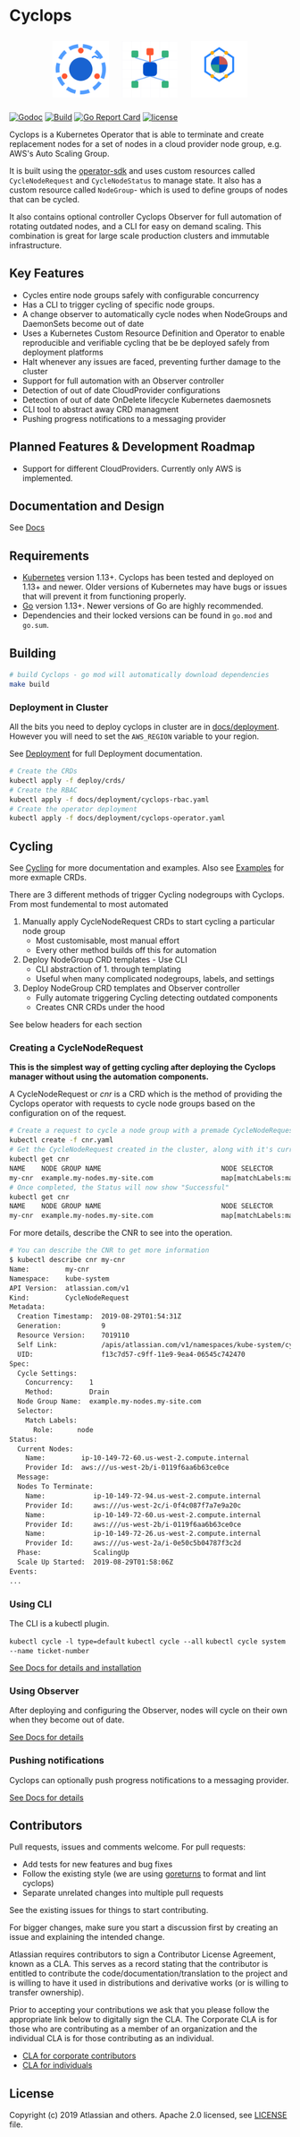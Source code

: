 # Cyclops

<div align="center">
  <img src="cyclops-circular-1.svg" alt="Cyclops Logo - Circular" width="100" height="100" style="margin: 10px;">
  <img src="cyclops-nodes-2.svg" alt="Cyclops Logo - Nodes" width="100" height="100" style="margin: 10px;">
  <img src="cyclops-operator-3.svg" alt="Cyclops Logo - Operator" width="100" height="100" style="margin: 10px;">
</div>

[![Godoc](https://godoc.org/github.com/atlassian-labs/cyclops?status.svg)](https://godoc.org/github.com/atlassian-labs/cyclops)
[![Build](https://github.com/atlassian-labs/cyclops/workflows/Build/badge.svg)](https://github.com/cyclops-labs/workflows/actions)
[![Go Report Card](https://goreportcard.com/badge/github.com/atlassian-labs/cyclops)](https://goreportcard.com/report/github.com/atlassian-labs/cyclops)
[![license](https://img.shields.io/github/license/atlassian-labs/cyclops.svg)](LICENSE)

Cyclops is a Kubernetes Operator that is able to terminate and create replacement nodes for a set of nodes in a cloud provider node group, e.g. AWS's Auto Scaling Group.

It is built using the [operator-sdk](https://github.com/operator-framework/operator-sdk) and uses custom resources called `CycleNodeRequest` and `CycleNodeStatus` to manage state.
It also has a custom resource called `NodeGroup`- which is used to define groups of nodes that can be cycled.

It also contains optional controller Cyclops Observer for full automation of rotating outdated nodes, and a CLI for easy on demand scaling. This combination is great for large scale production clusters and immutable infrastructure.

## Key Features

- Cycles entire node groups safely with configurable concurrency
- Has a CLI to trigger cycling of specific node groups.
- A change observer to automatically cycle nodes when NodeGroups and DaemonSets become out of date
- Uses a Kubernetes Custom Resource Definition and Operator to enable reproducible and verifiable cycling that be be deployed safely from deployment platforms
- Halt whenever any issues are faced, preventing further damage to the cluster
- Support for full automation with an Observer controller
- Detection of out of date CloudProvider configurations
- Detection of out of date OnDelete lifecycle Kubernetes daemosnets
- CLI tool to abstract away CRD managment
- Pushing progress notifications to a messaging provider

## Planned Features & Development Roadmap

- Support for different CloudProviders. Currently only AWS is implemented.

## Documentation and Design

See [Docs](docs/README.md)

## Requirements

- [Kubernetes](https://kubernetes.io/) version 1.13+. Cyclops has been tested and deployed on 1.13+ and newer. Older versions of Kubernetes may have bugs or issues that will prevent it from functioning properly.
- [Go](https://golang.org/) version 1.13+. Newer versions of Go are highly recommended.
- Dependencies and their locked versions can be found in `go.mod` and `go.sum`.

## Building

```bash
# build Cyclops - go mod will automatically download dependencies
make build
```

### Deployment in Cluster

All the bits you need to deploy cyclops in cluster are in [docs/deployment](./docs/deployment). However you will need to set the `AWS_REGION` variable to your region.

See [Deployment](./docs/deployment/README.md) for full Deployment documentation.

```bash
# Create the CRDs
kubectl apply -f deploy/crds/
# Create the RBAC
kubectl apply -f docs/deployment/cyclops-rbac.yaml
# Create the operator deployment
kubectl apply -f docs/deployment/cyclops-operator.yaml
```

## Cycling

See [Cycling](./docs/cycling/README.md) for more documentation and examples.
Also see [Examples](./docs/cycling/examples/README.md) for more exmaple CRDs.

There are 3 different methods of trigger Cycling nodegroups with Cyclops. From most fundemental to most automated

1. Manually apply CycleNodeRequest CRDs to start cycling a particular node group
   - Most customisable, most manual effort
   - Every other method builds off this for automation
2. Deploy NodeGroup CRD templates - Use CLI
   - CLI abstraction of 1. through templating
   - Useful when many complicated nodegroups, labels, and settings
3. Deploy NodeGroup CRD templates and Observer controller
   - Fully automate triggering Cycling detecting outdated components
   - Creates CNR CRDs under the hood

See below headers for each section

### Creating a CycleNodeRequest

**This is the simplest way of getting cycling after deploying the Cyclops manager without using the automation components.**

A CycleNodeRequest or _cnr_ is a CRD which is the method of providing the Cyclops operator with requests to cycle node groups based on the configuration on of the request.

```bash
# Create a request to cycle a node group with a premade CycleNodeRequestObject.
kubectl create -f cnr.yaml
# Get the CycleNodeRequest created in the cluster, along with it's current status.
kubectl get cnr
NAME    NODE GROUP NAME                              NODE SELECTOR                                   METHOD   CONCURRENCY   STATUS      AGE
my-cnr  example.my-nodes.my-site.com                 map[matchLabels:map[role:node]]                 Drain    1             ScalingUp   4m
# Once completed, the Status will now show "Successful"
kubectl get cnr
NAME    NODE GROUP NAME                              NODE SELECTOR                                   METHOD   CONCURRENCY   STATUS        AGE
my-cnr  example.my-nodes.my-site.com                 map[matchLabels:map[role:node]]                 Drain    1             Successful    20m
```

For more details, describe the CNR to see into the operation.

```bash
# You can describe the CNR to get more information
$ kubectl describe cnr my-cnr
Name:         my-cnr
Namespace:    kube-system
API Version:  atlassian.com/v1
Kind:         CycleNodeRequest
Metadata:
  Creation Timestamp:  2019-08-29T01:54:31Z
  Generation:          9
  Resource Version:    7019110
  Self Link:           /apis/atlassian.com/v1/namespaces/kube-system/cyclenoderequests/test
  UID:                 f13c7d57-c9ff-11e9-9ea4-06545c742470
Spec:
  Cycle Settings:
    Concurrency:    1
    Method:         Drain
  Node Group Name:  example.my-nodes.my-site.com
  Selector:
    Match Labels:
      Role:      node
Status:
  Current Nodes:
    Name:         ip-10-149-72-60.us-west-2.compute.internal
    Provider Id:  aws:///us-west-2b/i-0119f6aa6b63ce0ce
  Message:
  Nodes To Terminate:
    Name:            ip-10-149-72-94.us-west-2.compute.internal
    Provider Id:     aws:///us-west-2c/i-0f4c087f7a7e9a20c
    Name:            ip-10-149-72-60.us-west-2.compute.internal
    Provider Id:     aws:///us-west-2b/i-0119f6aa6b63ce0ce
    Name:            ip-10-149-72-26.us-west-2.compute.internal
    Provider Id:     aws:///us-west-2a/i-0e50c5b04787f3c2d
  Phase:             ScalingUp
  Scale Up Started:  2019-08-29T01:58:06Z
Events:
...
```

### Using CLI

The CLI is a kubectl plugin.

`kubectl cycle -l type=default`
`kubectl cycle --all`
`kubectl cycle system --name ticket-number`

[See Docs for details and installation](./docs/automation/README.md)

### Using Observer

After deploying and configuring the Observer, nodes will cycle on their own when they become out of date.

[See Docs for details](./docs/automation/README.md)

### Pushing notifications

Cyclops can optionally push progress notifications to a messaging provider.

[See Docs for details](./docs/deployment/messaging-providers/slack/README.md)

## Contributors

Pull requests, issues and comments welcome. For pull requests:

* Add tests for new features and bug fixes
* Follow the existing style (we are using [goreturns](https://github.com/sqs/goreturns) to format and lint cyclops)
* Separate unrelated changes into multiple pull requests

See the existing issues for things to start contributing.

For bigger changes, make sure you start a discussion first by creating
an issue and explaining the intended change.

Atlassian requires contributors to sign a Contributor License Agreement,
known as a CLA. This serves as a record stating that the contributor is
entitled to contribute the code/documentation/translation to the project
and is willing to have it used in distributions and derivative works
(or is willing to transfer ownership).

Prior to accepting your contributions we ask that you please follow the appropriate
link below to digitally sign the CLA. The Corporate CLA is for those who are
contributing as a member of an organization and the individual CLA is for
those contributing as an individual.

* [CLA for corporate contributors](https://opensource.atlassian.com/corporate)
* [CLA for individuals](https://opensource.atlassian.com/individual)

## License

Copyright (c) 2019 Atlassian and others.
Apache 2.0 licensed, see [LICENSE](./LICENSE) file.
